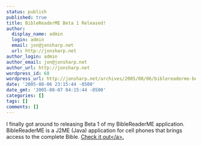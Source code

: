 ```yaml
---
status: publish
published: true
title: BibleReaderME Beta 1 Released!
author:
  display_name: admin
  login: admin
  email: jon@jonsharp.net
  url: http://jonsharp.net
author_login: admin
author_email: jon@jonsharp.net
author_url: http://jonsharp.net
wordpress_id: 68
wordpress_url: http://jonsharp.net/archives/2005/08/06/biblereaderme-beta-1-released/
date: '2005-08-06 23:15:44 -0500'
date_gmt: '2005-08-07 04:15:44 -0500'
categories: []
tags: []
comments: []
---
```

<p>I finally got around to releasing Beta 1 of my BibleReaderME application.  BibleReaderME is a J2ME (Java) application for cell phones that brings access to the complete Bible.  <a href="http:&#47;&#47;www.jonsharp.net&#47;BibleReaderME&#47;download.html">Check it out<&#47;a>.</p>
